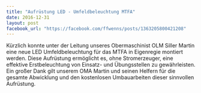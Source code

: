 ```yaml
---
title: "Aufrüstung LED - Umfeldbeleuchtung MTFA"
date: 2016-12-31
layout: post
facebook_url: "https://facebook.com/ffwenns/posts/1363205800421208"
---
```


Kürzlich konnte unter der Leitung unseres Obermaschinist OLM Siller Martin eine neue LED Umfeldbeleuchtung für das MTFA in Eigenregie montiert werden. Diese Aufrüstung ermöglicht es, ohne Stromerzeuger, eine effektive Erstbeleuchtung von Einsatz- und Übungsstellen zu gewährleisten. Ein großer Dank gilt unserem OMA Martin und seinen Helfern für die gesamte Abwicklung und den kostenlosen Umbauarbeiten dieser sinnvollen Aufrüstung.